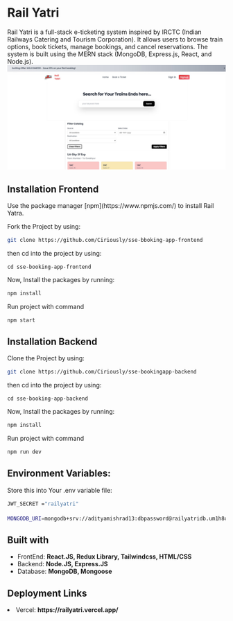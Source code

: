 # Rail Yatri

Rail Yatri is a full-stack e-ticketing system inspired by IRCTC (Indian Railways Catering and Tourism Corporation). It allows users to browse train options, book tickets, manage bookings, and cancel reservations. The system is built using the MERN stack (MongoDB, Express.js, React, and Node.js).
<img width="2500" alt="ss" src="./public/assets/homepage.jpg">

<h2>Installation Frontend</h2>
Use the package manager [npm](https://www.npmjs.com/) to install Rail Yatra.

Fork the Project by using:

```bash
git clone https://github.com/Ciriously/sse-bboking-app-frontend
```

then cd into the project by using:

```
cd sse-booking-app-frontend
```

Now, Install the packages by running:

```bash
npm install
```

Run project with command

```bash
npm start
```

<h2>Installation Backend</h2>

Clone the Project by using:

```bash
git clone https://github.com/Ciriously/sse-bookingapp-backend
```

then cd into the project by using:

```
cd sse-booking-app-backend
```

Now, Install the packages by running:

```bash
npm install
```

Run project with command

```bash
npm run dev
```

<h2>Environment Variables:</h2>

Store this into Your .env variable file:

```bash
JWT_SECRET ="railyatri"

MONGODB_URI=mongodb+srv://adityamishrad13:dbpassword@railyatridb.um1h8oj.mongodb.net/?retryWrites=true&w=majority&appName=railyatridb

```

<h2> Built with  </h2>
<ul>
  <li>FrontEnd: <b> React.JS, Redux Library, Tailwindcss, HTML/CSS </b></li>
  <li>Backend:  <b> Node.JS, Express.JS </b> </li>
  <li>Database: <b> MongoDB, Mongoose </b> </li>
</ul>

<h2> Deployment Links</h2
<ul>
  <li>Vercel: <b> https://railyatri.vercel.app/ </b> </li>
</ul>
